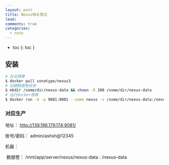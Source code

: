 ```yaml
---
layout: post
title: Nexus相关笔记
lead: 
comments: true
categories: 
  - note
---
```


- toc
{: toc }

## 安装

```sh
# 拉去镜像
$ docker pull sonatype/nexus3
# 创建数据卷目录
$ mkdir /some/dir/nexus-data && chown -R 200 /some/dir/nexus-data
# 运行docker镜像
$ docker run -d -p 9081:8081 --name nexus -v /some/dir/nexus-data:/nexus-data sonatype/nexus3
```



### 对应生产

地址： http://139.196.179.174:9081/

账号/密码： admin/ashsh@12345

机器： 

​	数据卷：  /mnt/app/server/nexus/nexus-data : /nexus-data